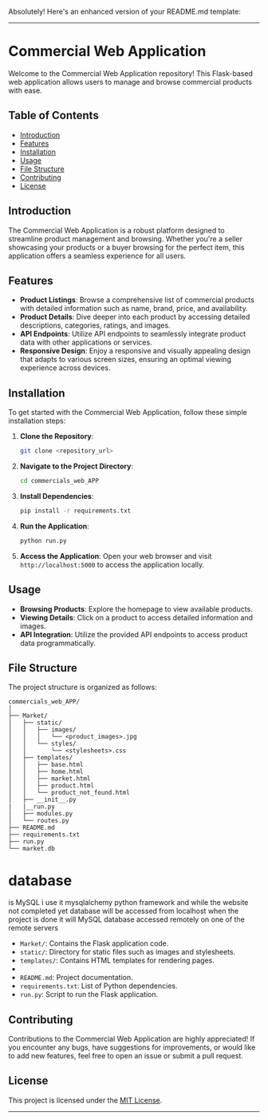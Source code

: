 Absolutely! Here's an enhanced version of your README.md template:

---

# Commercial Web Application

Welcome to the Commercial Web Application repository! This Flask-based web application allows users to manage and browse commercial products with ease.

## Table of Contents

- [Introduction](#introduction)
- [Features](#features)
- [Installation](#installation)
- [Usage](#usage)
- [File Structure](#file-structure)
- [Contributing](#contributing)
- [License](#license)

## Introduction

The Commercial Web Application is a robust platform designed to streamline product management and browsing. Whether you're a seller showcasing your products or a buyer browsing for the perfect item, this application offers a seamless experience for all users.

## Features

- **Product Listings**: Browse a comprehensive list of commercial products with detailed information such as name, brand, price, and availability.
- **Product Details**: Dive deeper into each product by accessing detailed descriptions, categories, ratings, and images.
- **API Endpoints**: Utilize API endpoints to seamlessly integrate product data with other applications or services.
- **Responsive Design**: Enjoy a responsive and visually appealing design that adapts to various screen sizes, ensuring an optimal viewing experience across devices.

## Installation

To get started with the Commercial Web Application, follow these simple installation steps:

1. **Clone the Repository**:
   ```bash
   git clone <repository_url>
   ```

2. **Navigate to the Project Directory**:
   ```bash
   cd commercials_web_APP
   ```

3. **Install Dependencies**:
   ```bash
   pip install -r requirements.txt
   ```

4. **Run the Application**:
   ```bash
   python run.py
   ```

5. **Access the Application**:
   Open your web browser and visit `http://localhost:5000` to access the application locally.

## Usage

- **Browsing Products**: Explore the homepage to view available products.
- **Viewing Details**: Click on a product to access detailed information and images.
- **API Integration**: Utilize the provided API endpoints to access product data programmatically.

## File Structure

The project structure is organized as follows:

```
commercials_web_APP/
│
├── Market/
│   ├── static/
│   │   ├── images/
│   │   │   └── <product_images>.jpg
│   │   └── styles/
│   │       └── <stylesheets>.css
│   ├── templates/
│   │   ├── base.html
│   │   ├── home.html
│   │   ├── market.html
│   │   ├── product.html
│   │   └── product_not_found.html
│   ├── __init__.py
|   |__run.py
│   ├── modules.py
│   └── routes.py
├── README.md
├── requirements.txt
├── run.py
└── market.db
```
# database
is  MySQL i use it mysqlalchemy python framework
and  while the website not completed yet database will be accessed  from localhost
when the project is done it will MySQL database  accessed remotely  on one of the remote servers
- `Market/`: Contains the Flask application code.
- `static/`: Directory for static files such as images and stylesheets.
- `templates/`: Contains HTML templates for rendering pages.
-
- `README.md`: Project documentation.
- `requirements.txt`: List of Python dependencies.
- `run.py`: Script to run the Flask application.

## Contributing

Contributions to the Commercial Web Application are highly appreciated! If you encounter any bugs, have suggestions for improvements, or would like to add new features, feel free to open an issue or submit a pull request.

## License

This project is licensed under the [MIT License](LICENSE).

---
